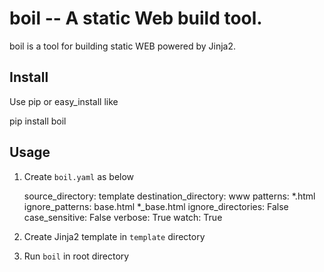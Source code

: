 boil -- A static Web build tool.
===============================================================================

boil is a tool for building static WEB powered by Jinja2.

Install
-------------------------------------------------------------------------------
Use pip or easy_install like

  pip install boil

Usage
-------------------------------------------------------------------------------

1.  Create `boil.yaml` as below

      source_directory: template
      destination_directory: www
      patterns:
        *.html
      ignore_patterns:
        base.html
        *_base.html
      ignore_directories: False
      case_sensitive: False
      verbose: True
      watch: True

2.  Create Jinja2 template in `template` directory
3.  Run `boil` in root directory

